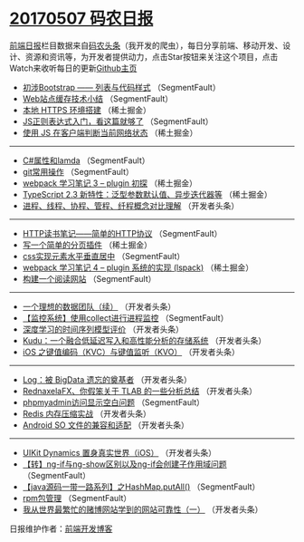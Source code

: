 # [20170507 码农日报](https://github.com/kujian/frontendDaily/blob/master/2017/05/07.md)

[前端日报](http://caibaojian.com/c/news)栏目数据来自[码农头条](http://hao.caibaojian.com/)（我开发的爬虫），每日分享前端、移动开发、设计、资源和资讯等，为开发者提供动力，点击Star按钮来关注这个项目，点击Watch来收听每日的更新[Github主页](https://github.com/kujian/frontendDaily)
* [初涉Bootstrap —— 列表与代码样式](http://hao.caibaojian.com/37212.html) （SegmentFault）
* [Web站点缓存技术小结](http://hao.caibaojian.com/37215.html) （SegmentFault）
* [本地 HTTPS 环境搭建](http://hao.caibaojian.com/37194.html) （稀土掘金）
* [JS正则表达式入门，看这篇就够了](http://hao.caibaojian.com/37203.html) （SegmentFault）
* [使用 JS 在客户端判断当前网络状态](http://hao.caibaojian.com/37190.html) （稀土掘金）

***
* [C#属性和lamda](http://hao.caibaojian.com/37213.html) （SegmentFault）
* [git常用操作](http://hao.caibaojian.com/37204.html) （SegmentFault）
* [webpack 学习笔记 3 &#8211; plugin 初探](http://hao.caibaojian.com/37193.html) （稀土掘金）
* [TypeScript 2.3 新特性：泛型参数默认值、异步迭代器等](http://hao.caibaojian.com/37195.html) （稀土掘金）
* [进程、线程、协程、管程、纤程概念对比理解](http://hao.caibaojian.com/37217.html) （开发者头条）

***
* [HTTP读书笔记——简单的HTTP协议](http://hao.caibaojian.com/37207.html) （SegmentFault）
* [写一个简单的分页插件](http://hao.caibaojian.com/37191.html) （稀土掘金）
* [css实现元素水平垂直居中](http://hao.caibaojian.com/37208.html) （SegmentFault）
* [webpack 学习笔记 4 &#8211; plugin 系统的实现 (lspack)](http://hao.caibaojian.com/37192.html) （稀土掘金）
* [构建一个阅读网站](http://hao.caibaojian.com/37216.html) （SegmentFault）

***
* [一个理想的数据团队（续）](http://hao.caibaojian.com/37228.html) （开发者头条）
* [【监控系统】使用collect进行进程监控](http://hao.caibaojian.com/37214.html) （SegmentFault）
* [深度学习的时间序列模型评价](http://hao.caibaojian.com/37229.html) （开发者头条）
* [Kudu：一个融合低延迟写入和高性能分析的存储系统](http://hao.caibaojian.com/37219.html) （开发者头条）
* [iOS 之键值编码（KVC）与键值监听（KVO）](http://hao.caibaojian.com/37230.html) （开发者头条）

***
* [Log：被 BigData 遗忘的奠基者](http://hao.caibaojian.com/37220.html) （开发者头条）
* [RednaxelaFX、你假笨关于 TLAB 的一些分析总结](http://hao.caibaojian.com/37231.html) （开发者头条）
* [phpmyadmin访问显示空白问题](http://hao.caibaojian.com/37210.html) （SegmentFault）
* [Redis 内存压缩实战](http://hao.caibaojian.com/37221.html) （开发者头条）
* [Android SO 文件的兼容和适配](http://hao.caibaojian.com/37226.html) （开发者头条）

***
* [UIKit Dynamics 置身真实世界（iOS）](http://hao.caibaojian.com/37227.html) （开发者头条）
* [【转】ng-if与ng-show区别以及ng-if会创建子作用域问题](http://hao.caibaojian.com/37206.html) （SegmentFault）
* [【java源码一带一路系列】之HashMap.putAll()](http://hao.caibaojian.com/37209.html) （SegmentFault）
* [rpm包管理](http://hao.caibaojian.com/37211.html) （SegmentFault）
* [我从世界最繁忙的赌博网站学到的网站可靠性（一）](http://hao.caibaojian.com/37222.html) （开发者头条）

日报维护作者：[前端开发博客](http://caibaojian.com/) 